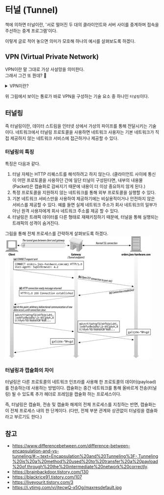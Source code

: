 # 터널 (Tunnel)
책에 의하면 터널이란, '서로 떨어진 두 대의 클라이언트와 서버 사이를 중계하며 접속을 주선하는 중계 프로그램'이다.

이렇게 글로 적어 놓으면 의미가 모호해 하나의 예시를 살펴보도록 하겠다.

## VPN (Virtual Private Network)
VPN이란 말 그대로 가상 사설망을 의미한다.  
그래서 그건 또 뭔데? 🤔

<details> 
<summary>VPN이란?</summary> 
VPN은 인터넷과 같은 공중망에서 마치 전용회선처럼 사용해 보안성을 향상하면서도 사설망을 이용하지 않았기 때문에 비용 문제까지 해결한 네트워크이다.

> ### 사설망/공중망의 단점
> **사설망(Private Network):**   
> 특정 조직 내에서만 사용되는 네트워크로 인증된 사용자만 사용 가능하며 우수한 보안성을 가지지만 설치 비용이나 관리 비용으 크다.
>
> **공중망(Public Network):**   
> 인터넷처럼 모두에게 공개된 네트워크이기 때문에 보안성이 취약하다.

예를 들면, 배달의민족이 미국 지사까지 진출했는데, 서울 본사와의 중계를 위해 전용선을 구축하려 한다면, 거리에 비례한 막대한 비용이 들게 되고, 이는 현실적으로 불가능하다. 이때, VPN을 사용한다면 비용은 물론 지사의 직원이 본사의 서버와 중요한 데이터를 송수신할 때, 공중망 사용에 의한 **정보 유출 위험에서 멀어진다.** 이는 다음 사진에서 확인할 수 있다.
![img.png](images/vpn.png)
즉, 공중망을 통해 데이터를 송수신하더라도 정보 유출이 없도록 라우터 체계를 비공개하고, 데이터를 암호화하며, 사용자 인증 기능을 추가하는 등 다양한 방법으로 보안 기능을 제공한다.
</details>

위 그림에서 보이는 통로가 바로 VPN을 구성하는 기술 요소 중 하나인 `터널링`이다.

## 터널링
즉 터널링이란, 데이터 스트림을 인터넷 상에서 가상의 파이프를 통해 전달시키는 기술이다. 네트워크에서 터널링 프로토콜을 사용하면 네트워크 사용자는 기본 네트워크가 직접 제공하지 않는 네트워크 서비스에 접근하거나 제공할 수 있다.

### 터널링의 특징
특징은 다음과 같다.
1. 터널 자체는 HTTP 리퀘스트를 해석하려고 하지 않는다. (클라이언트 사이에 통신이 어떤 프로토콜을 사용하던 간에 일단 터널이 구성된다면, 내부의 내용물(Packet)은 캡슐화로 감싸지기 때문에 내용이 더 이상 중요하지 않게 된다.)
2. 특정 프로토콜을 지원하지 않는 네트워크를 통해 외부 프로토콜을 실행할 수 있다.
3. 기본 네트워크 서비스만을 사용하여 제공하기에는 비실용적이거나 안전하지 않은 서비스를 제공할 수 있다. 예를 들면 실제 네트워크 주소가 회사 네트워크의 일부가 아닌 원격 사용자에게 회사 네트워크 주소를 제공 할 수 있다.
4. 터널링은 트래픽 데이터를 다른 형태로 재패키징하기 때문에, 터널을 통해 실행되는 트래픽의 성격이 숨겨진다.

그림을 통해 전체 프로세스를 간략하게 살펴보도록 하겠다.  
![img.png](images/tunneling.png)

### 터널링과 캡슐화의 차이
터널링은 다른 프로토콜의 네트워크 인프라를 사용해 한 프로토콜의 데이터(payload)를 전송하는데 사용하는 방법이다. 캡슐화는 중간 네트워크를 통해 올바르게 전송(터널링) 될 수 있도록 추가 헤더로 프레임을 캡슐화 하는 프로세스이다.

즉, 터널링은 캡슐화, 전송 및 캡슐화 해제의 전체 프로세스를 지칭하는 반면, 캡슐화는 이 전체 프로세스 내의 한 단계이다. (다만, 전체 부분 관계와 상관없이 터널링을 캡슐화라고 부르기도 한다.)

## 참고
- https://www.differencebetween.com/difference-between-encapsulation-and-vs-tunneling/#:~:text=Encapsulation%20and%20Tunneling%3F-,Tunneling%20is%20a%20method%20used%20to%20transfer%20a%20payload%20of,through%20the%20intermediate%20network%20correctly.
- https://brainbackdoor.tistory.com/130
- https://blackrice91.tistory.com/107
- https://liveyourit.tistory.com/3
- https://i.ytimg.com/vi/jtecwQ-x5Og/maxresdefault.jpg

